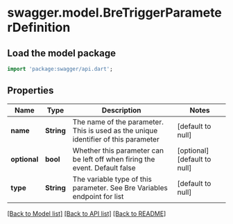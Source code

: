 # swagger.model.BreTriggerParameterDefinition

## Load the model package
```dart
import 'package:swagger/api.dart';
```

## Properties
Name | Type | Description | Notes
------------ | ------------- | ------------- | -------------
**name** | **String** | The name of the parameter. This is used as the unique identifier of this parameter | [default to null]
**optional** | **bool** | Whether this parameter can be left off when firing the event. Default false | [optional] [default to null]
**type** | **String** | The variable type of this parameter. See Bre Variables endpoint for list | [default to null]

[[Back to Model list]](../README.md#documentation-for-models) [[Back to API list]](../README.md#documentation-for-api-endpoints) [[Back to README]](../README.md)


